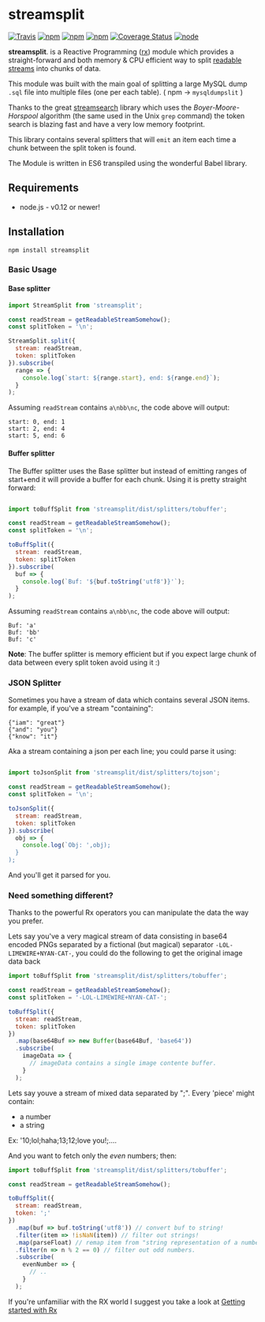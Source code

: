 # streamsplit

[![Travis](https://img.shields.io/travis/vekexasia/streamsplit.svg?style=flat-square)](https://travis-ci.org/vekexasia/streamsplit) 
[![npm](https://img.shields.io/npm/l/streamsplit.svg?style=flat-square)](https://www.npmjs.com/package/streamsplit) 
[![npm](https://img.shields.io/npm/v/streamsplit.svg?style=flat-square)](https://www.npmjs.com/package/streamsplit) 
[![npm](https://img.shields.io/npm/dt/streamsplit.svg?style=flat-square)](https://www.npmjs.com/package/streamsplit) 
[![Coverage Status](https://img.shields.io/coveralls/vekexasia/streamsplit.svg?style=flat-square)](https://coveralls.io/github/vekexasia/streamsplit)
[![node](https://img.shields.io/node/v/streamsplit.svg?style=flat-square)](https://www.npmjs.com/package/streamsplit)


**streamsplit**. is a Reactive Programming ([rx](https://www.npmjs.com/package/rx)) module which provides a straight-forward and both memory & CPU efficient way to split [readable streams](https://nodejs.org/api/stream.html#stream_class_stream_readable) into chunks of data.

This module was built with the main goal of splitting a large MySQL dump `.sql` file into multiple files (one per each table). ( npm -> `mysqldumpslit` )

Thanks to the great [streamsearch](https://www.npmjs.com/package/streamsearch) library which uses the *Boyer-Moore-Horspool* algorithm (the same used in the Unix `grep` command) the token search is blazing fast and have a very low memory footprint.

This library contains several splitters that will `emit` an item each time a chunk between the split token is found. 

The Module is written in ES6 transpiled using the wonderful Babel library. 

## Requirements

 - node.js - v0.12 or newer!   

## Installation

    npm install streamsplit

### Basic Usage

#### Base splitter

```javascript
import StreamSplit from 'streamsplit';

const readStream = getReadableStreamSomehow();
const splitToken = '\n';

StreamSplit.split({
  stream: readStream,
  token: splitToken
}).subscribe(
  range => {
    console.log(`start: ${range.start}, end: ${range.end}`);
  }
);
```

Assuming `readStream` contains `a\nbb\nc`, the code above will output:

```
start: 0, end: 1
start: 2, end: 4
start: 5, end: 6
```

#### Buffer splitter

The Buffer splitter uses the Base splitter but instead of emitting ranges of start+end it will provide a buffer for each chunk. Using it is pretty straight forward:

```javascript

import toBuffSplit from 'streamsplit/dist/splitters/tobuffer';

const readStream = getReadableStreamSomehow();
const splitToken = '\n';

toBuffSplit({
  stream: readStream,
  token: splitToken
}).subscribe(
  buf => {
    console.log(`Buf: '${buf.toString('utf8')}'`);
  }
);
```

Assuming `readStream` contains `a\nbb\nc`, the code above will output:

```
Buf: 'a'
Buf: 'bb'
Buf: 'c'
```

**Note**: The buffer splitter is memory efficient but if you expect large chunk of data between every split token avoid using it :)

### JSON Splitter

Sometimes you have a stream of data which contains several JSON items. for example, if you've a stream "containing":
```
{"iam": "great"}
{"and": "you"}
{"know": "it"}
```

Aka a stream containing a json per each line; you could parse it using:
```javascript

import toJsonSplit from 'streamsplit/dist/splitters/tojson';

const readStream = getReadableStreamSomehow();
const splitToken = '\n';

toJsonSplit({
  stream: readStream,
  token: splitToken
}).subscribe(
  obj => {
    console.log(`Obj: ',obj);
  }
);
```
And you'll get it parsed for you.


### Need something different?

Thanks to the powerful Rx operators you can manipulate the data the way you prefer.

Lets say you've a very magical stream of data consisting in base64 encoded PNGs separated by a fictional (but magical) separator `-LOL-LIMEWIRE+NYAN-CAT-`, you could do the following to get the original image data back

```javascript
import toBuffSplit from 'streamsplit/dist/splitters/tobuffer';

const readStream = getReadableStreamSomehow();
const splitToken = '-LOL-LIMEWIRE+NYAN-CAT-';

toBuffSplit({
  stream: readStream,
  token: splitToken
})
  .map(base64Buf => new Buffer(base64Buf, 'base64'))
  .subscribe(
    imageData => {
      // imageData contains a single image contente buffer.
    }
  );
```


Lets say youve a stream of mixed data separated by ";". Every 'piece' might contain:
 - a number
 - a string

Ex: '10;lol;haha;13;12;love you!;....

And you want to fetch only the *even* numbers; then:
 

```javascript
import toBuffSplit from 'streamsplit/dist/splitters/tobuffer';

const readStream = getReadableStreamSomehow();

toBuffSplit({
  stream: readStream,
  token: ';'
})
  .map(buf => buf.toString('utf8')) // convert buf to string!
  .filter(item => !isNaN(item)) // filter out strings!
  .map(parseFloat) // remap item from "string representation of a number" to Number
  .filter(n => n % 2 == 0) // filter out odd numbers.
  .subscribe(
    evenNumber => {
      // ..
    }
  );
```

If you're unfamiliar with the RX world I suggest you take a look at [Getting started with Rx](https://github.com/Reactive-Extensions/RxJS/tree/master/doc#getting-started-with-rxjs)

